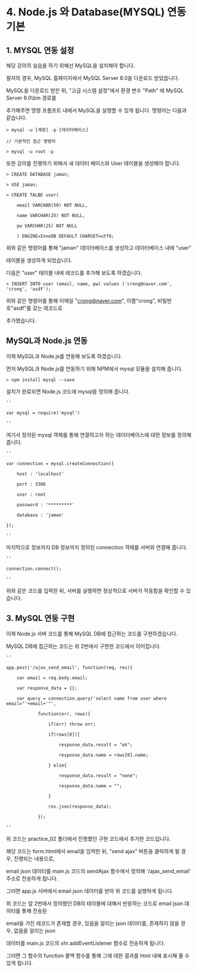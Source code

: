 # 4. Node.js 와 Database(MYSQL) 연동 기본

## 1. MYSQL 연동 설정

해당 강의의 실습을 하기 위해선 MySQL을 설치해야 합니다.

필자의 경우, MySQL 홈페이지에서 MySQL Server 8.0을 다운로드 받았씁니다.

MySQL을 다운로드 받은 뒤,  "고급 시스템 설정"에서 환경 변수 "Path" 에 MySQL Server 8.0\bin 경로를

추가해주면 명령 프롬프트 내에서 MySQL을 실행할 수 있게 됩니다. 명령어는 다음과 같습니다.

	> mysql -u [계정] -p [데이터베이스]
	
	// 기본적인 접근 명령어 
	
	> mysql -u root -p

또한 강의를 진행하기 위해서 새 데이터 베이스와 User 테이블을 생성해야 합니다.

	> CREATE DATABASE jaman;

	> USE jaman;

	> CREATE TALBE user(

		email VARCHAR(50) NOT NULL,

		name VARCHAR(25) NOT NULL,

		pw VARCHAR(25) NOT NULL

		) ENGINE=InnoDB DEFAULT CHARSET=utf8;

위와 같은 명령어를 통해 "jaman" 데이터베이스를 생성하고 데이터베이스 내에 "user"

테이블을 생성하게 되었습니다.

다음은 "user" 테이블 내에 레코드를 추가해 보도록 하겠습니다.

	> INSERT INTO user (email, name, pw) values ('crong@naver.com', 'crong', 'asdf');

위와 같은 명령어를 통해 이메일 "crong@naver.com", 이름"crong", 비밀번호"asdf"를 갖는 레코드로

추가했습니다.

## MySQL과 Node.js 연동

이제 MySQL과 Node.js를 연동해 보도록 하겠습니다.

먼저 MySQL과 Node.js를 연동하기 위해 NPM에서 mysql 모듈을 설치해 줍니다.

	> npm install mysql --save

설치가 완료되면 Node.js 코드에 mysql을 정의해 줍니다.

	''

	var mysql = require('mysql')

	''

여기서 정의된 mysql 객체를 통해 연결하고자 하는 데이터베이스에 대한 정보를 정의해 줍니다.

	''

	var connection = mysql.createConnection({
		
		host : 'localhost'

		port : 3306

		user : root

		password : '*********'

		database : 'jaman'

	});

	''

마지막으로 정보까지 DB 정보까지 정의된 connection 객체를 서버와 연결해 줍니다.

	''

	connection.connect();

	''

위와 같은 코드를 입력한 뒤, 서버를 실행하면 정상적으로 서버가 작동함을 확인할 수 있습니다.

## 3. MySQL 연둥 구현

이제 Node.js 서버 코드를 통해 MySQL DB에 접근하는 코드를 구현하겠습니다.

MySQL DB에 접근하는 코드는 위 2번에서 구현한 코드에서 이어집니다.

	''

	app.post('/ajax_send_email', function(req, res){

		var email = req.body.email;

		var response_data = {};

		var query = connection.query('select name from user where email="'+email+'"',

				function(err, rows){

					if(err) throw err;

					if(rows[0]){

						response_data.result = "ok";

						response_data.name = rows[0].name;

					} else{

						response_data.result = "none";

						response_data.name = "";

					}
					
					res.json(response_data);
					
				});

	''

위 코드는 practice_02 폴더에서 진행했던 구현 코드에서 추가한 코드입니다.

해당 코드는 form.html에서 email을 입력한 뒤, "send ajax" 버튼을 클릭하게 될 경우, 진행되는 내용으로,

email json 데이터를 main.js 코드의 sendAjax 함수에서 정의해 '/ajax_send_email' 주소로 전송하게 됩니다.

그러면 app.js 서버에서 email json 데이터를 받아 위 코드를 실행하게 됩니다.

위 코드는 앞 2번에서 정의했던 DB의 테이블에 대해서 반응하는 코드로 email json 데이터를 통해 전송된

email을 가진 레코드가 존재할 경우, 있음을 알리는 json 데이터를, 존재하지 않을 경우, 없음을 알리는 json

데이터를 main.js 코드의 xhr.addEventListener 함수로 전송하게 됩니다.

그러면 그 함수의 function 콜백 함수를 통해 그에 대한 결과를 html  내에 표시해 줄 수 있게 됩니다.

